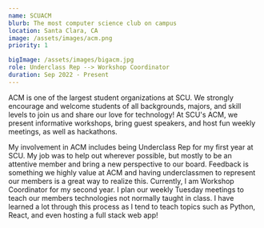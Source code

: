 ```yaml
---
name: SCUACM
blurb: The most computer science club on campus
location: Santa Clara, CA
image: /assets/images/acm.png
priority: 1

bigImage: /assets/images/bigacm.jpg
role: Underclass Rep --> Workshop Coordinator
duration: Sep 2022 - Present
---
```


ACM is one of the largest student organizations at SCU. We strongly encourage and welcome students of all backgrounds, majors, and skill levels to join us and share our love for technology! At SCU's ACM, we present informative workshops, bring guest speakers, and host fun weekly meetings, as well as hackathons.

My involvement in ACM includes being Underclass Rep for my first year at SCU. My job was to help out wherever possible, but mostly to be an attentive member and bring a new perspective to our board. Feedback is something we highly value at ACM and having underclassmen to represent our members is a great way to realize this. Currently, I am Workshop Coordinator for my second year. I plan our weekly Tuesday meetings to teach our members technologies not normally taught in class. I have learned a lot through this process as I tend to teach topics such as Python, React, and even hosting a full stack web app!